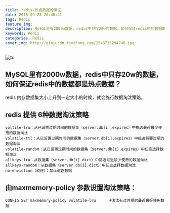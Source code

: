 ```yaml
---
title: redis-热点数据的保证
date: 2018-09-23 20:46:41
tags: Redis
feature_img:
description: MySQL里有2000w数据，redis中只存20w的数据，如何保证redis中的数据都是热点数据？
keywords: Redis
categories: Redis
cover_img: http://qiniucdn.timilong.com/1543735294748.jpg
---
```


![tu](http://qiniucdn.timilong.com/1543735294748.jpg)

## MySQL里有2000w数据，redis中只存20w的数据，如何保证redis中的数据都是热点数据？

redis 内存数据集大小上升到一定大小的时候，就会施行数据淘汰策略。

## redis 提供 6种数据淘汰策略
```
voltile-lru：从已设置过期时间的数据集（server.db[i].expires）中挑选最近最少使用的数据淘汰
volatile-ttl：从已设置过期时间的数据集（server.db[i].expires）中挑选将要过期的数据淘汰
volatile-random：从已设置过期时间的数据集（server.db[i].expires）中任意选择数据淘汰
allkeys-lru：从数据集（server.db[i].dict）中挑选最近最少使用的数据淘汰
allkeys-random：从数据集（server.db[i].dict）中任意选择数据淘汰
no-enviction（驱逐）：禁止驱逐数据
```

## 由maxmemory-policy 参数设置淘汰策略：
```
CONFIG SET maxmemory-policy volatile-lru      #淘汰有过时期的最近最好使用数据
```
